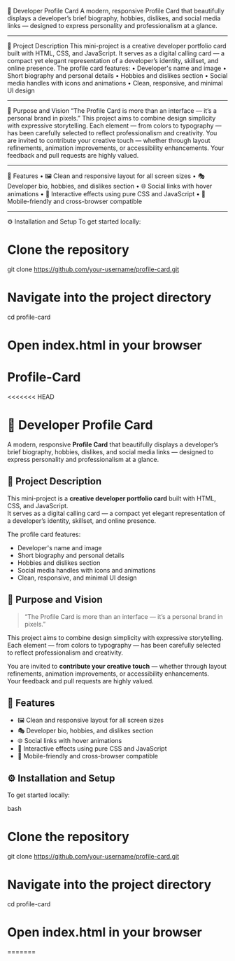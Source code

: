 🌟 Developer Profile Card
A modern, responsive Profile Card that beautifully displays a developer’s brief biography, hobbies, dislikes, and social media links — designed to express personality and professionalism at a glance.
________________________________________
🧭 Project Description
This mini-project is a creative developer portfolio card built with HTML, CSS, and JavaScript.
It serves as a digital calling card — a compact yet elegant representation of a developer’s identity, skillset, and online presence.
The profile card features:
•	Developer's name and image
•	Short biography and personal details
•	Hobbies and dislikes section
•	Social media handles with icons and animations
•	Clean, responsive, and minimal UI design
________________________________________
🎨 Purpose and Vision
“The Profile Card is more than an interface — it’s a personal brand in pixels.”
This project aims to combine design simplicity with expressive storytelling.
Each element — from colors to typography — has been carefully selected to reflect professionalism and creativity.
You are invited to contribute your creative touch — whether through layout refinements, animation improvements, or accessibility enhancements.
Your feedback and pull requests are highly valued.
________________________________________
🧩 Features
•	🖼️ Clean and responsive layout for all screen sizes
•	🎭 Developer bio, hobbies, and dislikes section
•	🌐 Social links with hover animations
•	💬 Interactive effects using pure CSS and JavaScript
•	📱 Mobile-friendly and cross-browser compatible
________________________________________
⚙️ Installation and Setup
To get started locally:
# Clone the repository
git clone https://github.com/your-username/profile-card.git

# Navigate into the project directory
cd profile-card

# Open index.html in your browser
# Profile-Card
<<<<<<< HEAD
# 🌟 Developer Profile Card

A modern, responsive **Profile Card** that beautifully displays a developer’s brief biography, hobbies, dislikes, and social media links — designed to express personality and professionalism at a glance.

## 🧭 Project Description

This mini-project is a **creative developer portfolio card** built with HTML, CSS, and JavaScript.  
It serves as a digital calling card — a compact yet elegant representation of a developer’s identity, skillset, and online presence.

The profile card features:
- Developer's name and image
- Short biography and personal details
- Hobbies and dislikes section
- Social media handles with icons and animations
- Clean, responsive, and minimal UI design


## 🎨 Purpose and Vision

> “The Profile Card is more than an interface — it’s a personal brand in pixels.”

This project aims to combine design simplicity with expressive storytelling.  
Each element — from colors to typography — has been carefully selected to reflect professionalism and creativity.

You are invited to **contribute your creative touch** — whether through layout refinements, animation improvements, or accessibility enhancements.  
Your feedback and pull requests are highly valued.

## 🧩 Features

- 🖼️ Clean and responsive layout for all screen sizes  
- 🎭 Developer bio, hobbies, and dislikes section  
- 🌐 Social links with hover animations  
- 💬 Interactive effects using pure CSS and JavaScript  
- 📱 Mobile-friendly and cross-browser compatible  


## ⚙️ Installation and Setup

To get started locally:

bash
# Clone the repository
git clone https://github.com/your-username/profile-card.git

# Navigate into the project directory
cd profile-card

# Open index.html in your browser
=======
